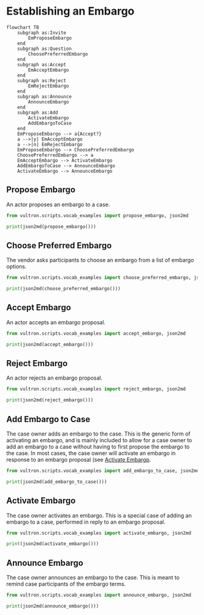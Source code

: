 # Establishing an Embargo

```mermaid
flowchart TB
    subgraph as:Invite
        EmProposeEmbargo
    end
    subgraph as:Question
        ChoosePreferredEmbargo
    end
    subgraph as:Accept
        EmAcceptEmbargo
    end
    subgraph as:Reject
        EmRejectEmbargo
    end
    subgraph as:Announce
        AnnounceEmbargo
    end
    subgraph as:Add
        ActivateEmbargo
        AddEmbargoToCase
    end
    EmProposeEmbargo --> a{Accept?}
    a -->|y| EmAcceptEmbargo
    a -->|n| EmRejectEmbargo
    EmProposeEmbargo --> ChoosePreferredEmbargo
    ChoosePreferredEmbargo --> a
    EmAcceptEmbargo --> ActivateEmbargo
    AddEmbargoToCase --> AnnounceEmbargo
    ActivateEmbargo --> AnnounceEmbargo
```

## Propose Embargo

An actor proposes an embargo to a case.

```python exec="true" idprefix=""
from vultron.scripts.vocab_examples import propose_embargo, json2md

print(json2md(propose_embargo()))
```

## Choose Preferred Embargo

The vendor asks participants to choose an embargo from a list of embargo options.

```python exec="true" idprefix=""
from vultron.scripts.vocab_examples import choose_preferred_embargo, json2md

print(json2md(choose_preferred_embargo()))
```

## Accept Embargo

An actor accepts an embargo proposal.

```python exec="true" idprefix=""
from vultron.scripts.vocab_examples import accept_embargo, json2md

print(json2md(accept_embargo()))
```


## Reject Embargo

An actor rejects an embargo proposal.

```python exec="true" idprefix=""
from vultron.scripts.vocab_examples import reject_embargo, json2md

print(json2md(reject_embargo()))
```

## Add Embargo to Case

The case owner adds an embargo to the case. This is the generic form of activating an embargo,
and is mainly included to allow for a case owner to add an embargo to a case without having to
first propose the embargo to the case.
In most cases, the case owner will activate an embargo in response to an embargo proposal 
(see [Activate Embargp](#activate-embargo).

```python exec="true" idprefix=""
from vultron.scripts.vocab_examples import add_embargo_to_case, json2md

print(json2md(add_embargo_to_case()))
```

## Activate Embargo

The case owner activates an embargo. This is a special case of adding an embargo to a case,
performed in reply to an embargo proposal.

```python exec="true" idprefix=""
from vultron.scripts.vocab_examples import activate_embargo, json2md

print(json2md(activate_embargo()))
```

## Announce Embargo

The case owner announces an embargo to the case. This is meant to remind case participants of the embargo terms.

```python exec="true" idprefix=""
from vultron.scripts.vocab_examples import announce_embargo, json2md

print(json2md(announce_embargo()))
```






